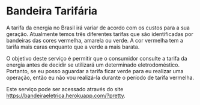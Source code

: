 # Bandeira Tarifária

A tarifa da energia no Brasil irá variar de acordo com os custos para a sua geração. Atualmente temos três diferentes tarifas que são identificadas por bandeiras das cores vermelha, amarela ou verde. A cor vermelha tem a tarifa mais caras enquanto que a verde a mais barata.

O objetivo deste serviço é permitir que o consumidor consulte a tarifa da energia antes de decidir se utilizará um determinado eletrodoméstico. Portanto, se eu posso aguardar a tarifa ficar verde para eu realizar uma operação, então eu não vou realizá-la durante o período de tarifa vermelha.

Este serviço pode ser acessado através do site https://bandeiraeletrica.herokuapp.com/?pretty.
